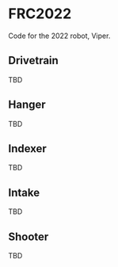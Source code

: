 # FRC2022
Code for the 2022 robot, Viper.

## Drivetrain
TBD

## Hanger
TBD

## Indexer
TBD

## Intake
TBD

## Shooter
TBD

